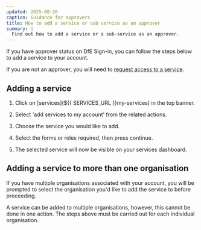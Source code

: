 ```yaml
---
updated: 2025-08-20
caption: Guidance for approvers
title: How to add a service or sub-service as an approver
summary: |
  Find out how to add a service or a sub-service as an approver.
---
```


If you have approver status on DfE Sign-in, you can follow the steps below to add a service to your account.

If you are not an approver, you will need to [request access to a service](/your-account/request-service-access).

## Adding a service

1. Click on [services](${{ SERVICES_URL }}my-services) in the top banner.

2. Select 'add services to my account' from the related actions.

3. Choose the service you would like to add.

4. Select the forms or roles required, then press continue.

5. The selected service will now be visible on your services dashboard.

## Adding a service to more than one organisation

If you have multiple organisations associated with your account, you will be prompted to select the organisation you'd like to add the service to before proceeding.

A service can be added to multiple organisations, however, this cannot be done in one action. The steps above must be carried out for each individual organisation.
